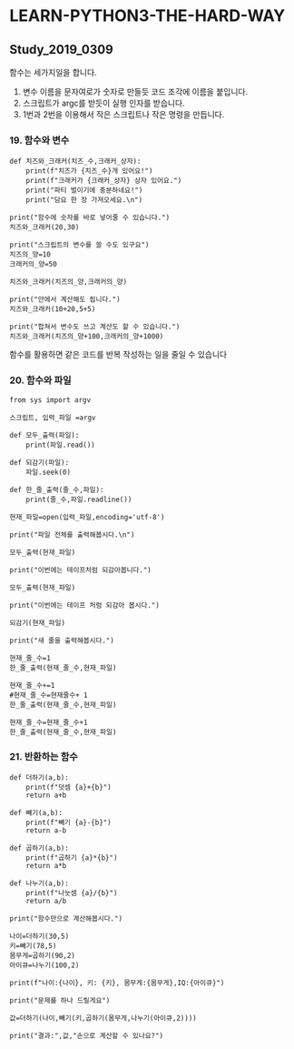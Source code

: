 # LEARN-PYTHON3-THE-HARD-WAY

## Study_2019_0309

함수는 세가지일을 합니다.
1. 변수 이름을 문자여로가 숫자로 만들듯 코드 조각에 이름을 붙입니다.
2. 스크립트가 argc를 받듯이 실행 인자를 받습니다.
3. 1번과 2번을 이용해서 작은 스크립트나 작은 명령을 만듭니다.

### 19. 함수와 변수

```
def 치즈와_크래커(치즈_수,크래커_상자):
    print(f"치즈가 {치즈_수}개 있어요!")
    print(f"크래커가 {크래커_상자} 상자 있어요.")
    print("파티 벌이기에 충분하네요!")
    print("담요 한 장 가져오세요.\n")

print("함수에 숫자를 바로 넣어줄 수 있습니다.")
치즈와_크래커(20,30)

print("스크립트의 변수를 쓸 수도 있구요")
치즈의_양=10
크래커의_양=50

치즈와_크래커(치즈의_양,크래커의_양)

print("안에서 계산해도 됩니다.")
치즈와_크래커(10+20,5+5)

print("합쳐서 변수도 쓰고 계산도 할 수 있습니다.")
치즈와_크래커(치즈의_양+100,크래커의_양+1000)
```

함수를 활용하면 같은 코드를 반복 작성하는 일을 줄일 수 있습니다

### 20. 함수와 파일
```
from sys import argv

스크립트, 입력_파일 =argv

def 모두_출력(파일):
    print(파일.read())

def 되감기(파일):
    파일.seek(0)

def 한_줄_출력(줄_수,파일):
    print(줄_수,파일.readline())

현재_파일=open(입력_파일,encoding='utf-8')

print("파일 전체를 출력해봅시다.\n")

모두_출력(현재_파일)

print("이번에는 테이프처럼 되감아봅니다.")

모두_출력(현재_파일)

print("이번에는 테이프 처럼 되감아 봅시다.")

되감기(현재_파일)

print("새 줄을 출력해봅시다.")

현재_줄_수=1
한_줄_출력(현재_줄_수,현재_파일)

현재_줄_수+=1
#현재_줄_수=현재줄수+ 1
한_줄_출력(현재_줄_수,현재_파일)

현재_줄_수=현재_줄_수+1
한_줄_출력(현재_줄_수,현재_파일)

```

### 21. 반환하는 함수
```
def 더하기(a,b):
    print(f"덧셈 {a}+{b}")
    return a+b

def 빼기(a,b):
    print(f"빼기 {a}-{b}")
    return a-b
    
def 곱하기(a,b):
    print(f"곱하기 {a}*{b}")
    return a*b
    
def 나누기(a,b):
    print(f"나눗셈 {a}/{b}")
    return a/b

print("함수만으로 계산해봅시다.")

나이=더하기(30,5)
키=빼기(78,5)
몸무게=곱하기(90,2)
아이큐=나누기(100,2)

print(f"나이:{나이}, 키: {키}, 몸무게:{몸무게},IQ:{아이큐}")

print("문제를 하나 드릴게요")

값=더하기(나이,빼기(키,곱하기(몸무게,나누기(아이큐,2))))

print("결과:",값,"손으로 계산할 수 있나요?")

```
